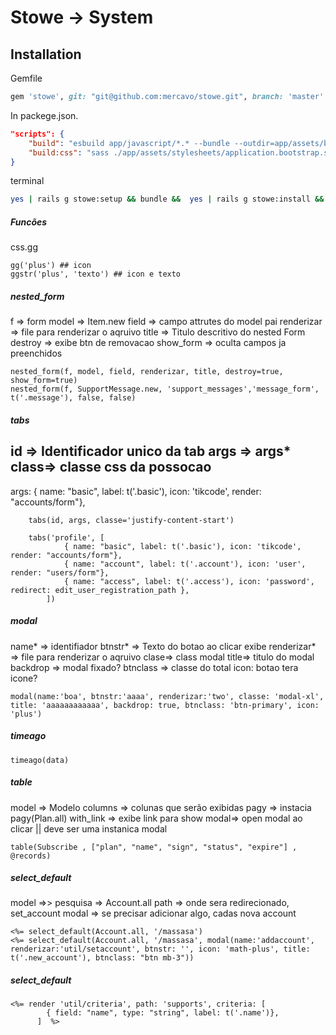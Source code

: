 # Stowe -> System
## Installation

Gemfile
```ruby
gem 'stowe', git: "git@github.com:mercavo/stowe.git", branch: 'master'
```
In packege.json.
```json
"scripts": {
    "build": "esbuild app/javascript/*.* --bundle --outdir=app/assets/builds",
    "build:css": "sass ./app/assets/stylesheets/application.bootstrap.scss ./app/assets/builds/application.css --no-source-map --load-path=node_modules"
}
```

terminal
```sh
yes | rails g stowe:setup && bundle &&  yes | rails g stowe:install && yes | rails g stowe:account && yes | rails g stowe:admin && yes | rails g stowe:pay && yes | rails g stowe:support
```



##### Funcões
css.gg
```
gg('plus') ## icon
ggstr('plus', 'texto') ## icon e texto 

```

##### nested_form
f => form
model => Item.new
field => campo attrutes do model pai
renderizar => file para renderizar o aqruivo
title => Titulo descritivo do nested Form
destroy => exibe btn de removacao
show_form => oculta campos ja preenchidos
```
nested_form(f, model, field, renderizar, title, destroy=true, show_form=true)
nested_form(f, SupportMessage.new, 'support_messages','message_form', t('.message'), false, false)
```


##### tabs

id => Identificador unico da tab
args => args*
class=> classe css da possocao
------------------------------------
args: { name: "basic", label: t('.basic'), icon: 'tikcode',  render: "accounts/form"},
```
    tabs(id, args, classe='justify-content-start')
    
    tabs('profile', [
            { name: "basic", label: t('.basic'), icon: 'tikcode',  render: "accounts/form"},
            { name: "account", label: t('.account'), icon: 'user',  render: "users/form"},
            { name: "access", label: t('.access'), icon: 'password',  redirect: edit_user_registration_path },
        ])
```

##### modal
name* => identifiador
btnstr* => Texto do botao ao clicar exibe
renderizar* => file para renderizar o aqruivo
clase=> class modal
title=> titulo do modal
backdrop => modal fixado?
btnclass => classe do total
icon: botao tera icone?
```
modal(name:'boa', btnstr:'aaaa', renderizar:'two', classe: 'modal-xl', title: 'aaaaaaaaaaaa', backdrop: true, btnclass: 'btn-primary', icon: 'plus')
```

##### timeago

```
timeago(data)
```


##### table
model => Modelo
columns => colunas que serão exibidas
pagy => instacia pagy(Plan.all)
with_link => exibe link para show
modal=> open modal ao clicar || deve ser uma instanica modal
```
table(Subscribe , ["plan", "name", "sign", "status", "expire"] , @records)
```

##### select_default
model =>> pesquisa  => Account.all
path => onde sera redirecionado, set_account
modal => se precisar adicionar algo, cadas nova account

```
<%= select_default(Account.all, '/massasa')
<%= select_default(Account.all, '/massasa', modal(name:'addaccount', renderizar:'util/setaccount', btnstr: '', icon: 'math-plus', title: t('.new_account'), btnclass: "btn mb-3"))
```

##### select_default

```
<%= render 'util/criteria', path: 'supports', criteria: [
        { field: "name", type: "string", label: t('.name')},
      ]  %>
```